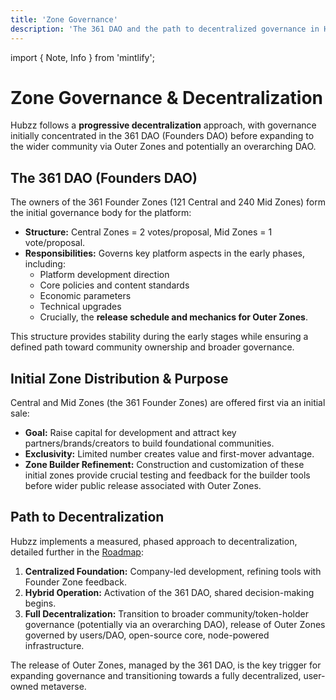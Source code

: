 ```yaml
---
title: 'Zone Governance'
description: 'The 361 DAO and the path to decentralized governance in Hubzz'
---
```


import { Note, Info } from 'mintlify';

# Zone Governance & Decentralization

Hubzz follows a **progressive decentralization** approach, with governance initially concentrated in the 361 DAO (Founders DAO) before expanding to the wider community via Outer Zones and potentially an overarching DAO.

## The 361 DAO (Founders DAO)

The owners of the 361 Founder Zones (121 Central and 240 Mid Zones) form the initial governance body for the platform:

*   **Structure:** Central Zones = 2 votes/proposal, Mid Zones = 1 vote/proposal.
*   **Responsibilities:** Governs key platform aspects in the early phases, including:
    *   Platform development direction
    *   Core policies and content standards
    *   Economic parameters
    *   Technical upgrades
    *   Crucially, the **release schedule and mechanics for Outer Zones**.

<Note>This structure provides stability during the early stages while ensuring a defined path toward community ownership and broader governance.</Note>

## Initial Zone Distribution & Purpose

Central and Mid Zones (the 361 Founder Zones) are offered first via an initial sale:

*   **Goal:** Raise capital for development and attract key partners/brands/creators to build foundational communities.
*   **Exclusivity:** Limited number creates value and first-mover advantage.
*   **Zone Builder Refinement:** Construction and customization of these initial zones provide crucial testing and feedback for the builder tools before wider public release associated with Outer Zones.

## Path to Decentralization

Hubzz implements a measured, phased approach to decentralization, detailed further in the [Roadmap](/technical/roadmap#progressive-decentralization):

1.  **Centralized Foundation:** Company-led development, refining tools with Founder Zone feedback.
2.  **Hybrid Operation:** Activation of the 361 DAO, shared decision-making begins.
3.  **Full Decentralization:** Transition to broader community/token-holder governance (potentially via an overarching DAO), release of Outer Zones governed by users/DAO, open-source core, node-powered infrastructure.

<Info>
The release of Outer Zones, managed by the 361 DAO, is the key trigger for expanding governance and transitioning towards a fully decentralized, user-owned metaverse.</Info> 